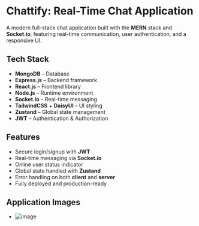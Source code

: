 # Chattify: Real-Time Chat Application

A modern full-stack chat application built with the **MERN** stack and **Socket.io**, featuring real-time communication, user authentication, and a responsive UI.

## Tech Stack

- **MongoDB** – Database
- **Express.js** – Backend framework
- **React.js** – Frontend library
- **Node.js** – Runtime environment
- **Socket.io** – Real-time messaging
- **TailwindCSS** + **DaisyUI** – UI styling
- **Zustand** – Global state management
- **JWT** – Authentication & Authorization

## Features

- Secure login/signup with **JWT**
- Real-time messaging via **Socket.io**
- Online user status indicator
- Global state handled with **Zustand**
- Error handling on both **client** and **server**
- Fully deployed and production-ready

## Application Images
- ![image](https://github.com/user-attachments/assets/f6e8cb8a-2454-4b87-a0a1-f42ca9de2800)

